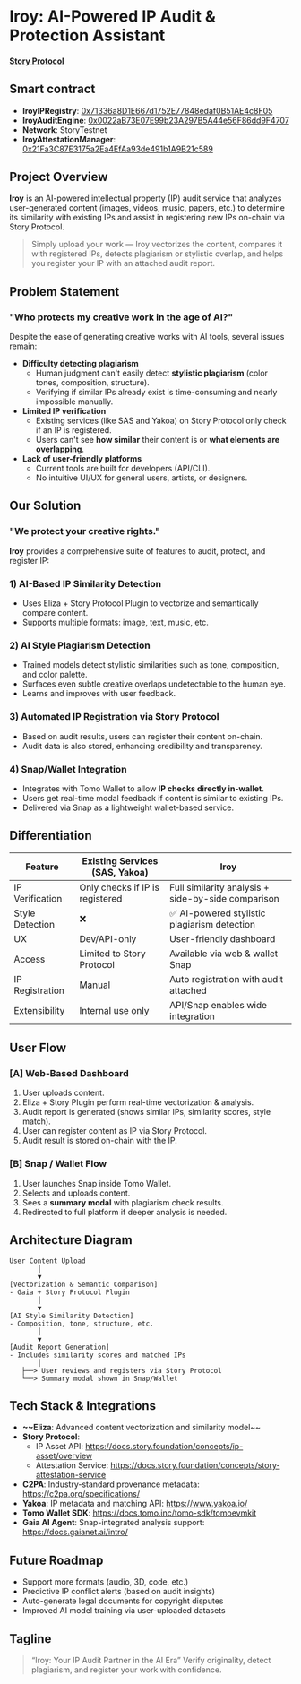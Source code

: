 # Iroy: AI-Powered IP Audit & Protection Assistant

#### [Story Protocol](https://github.com/ysongit/Iroy/blob/main/Tech%20docs.md) 

## Smart contract
- **IroyIPRegistry**: [0x71336a8D1E667d1752E77848edaf0B51AE4c8F05](https://aeneid.storyscan.io/address/0x71336a8D1E667d1752E77848edaf0B51AE4c8F05)
- **IroyAuditEngine**: [0x0022aB73E07E99b23A297B5A44e56F86dd9F4707](https://aeneid.storyscan.io/address/0x0022aB73E07E99b23A297B5A44e56F86dd9F4707)
- **Network**: StoryTestnet
- **IroyAttestationManager**: [0x21Fa3C87E3175a2Ea4EfAa93de491b1A9B21c589](https://aeneid.storyscan.io/address/0x21Fa3C87E3175a2Ea4EfAa93de491b1A9B21c589)

## Project Overview

**Iroy** is an AI-powered intellectual property (IP) audit service that analyzes user-generated content (images, videos, music, papers, etc.) to determine its similarity with existing IPs and assist in registering new IPs on-chain via Story Protocol.

> Simply upload your work — Iroy vectorizes the content, compares it with registered IPs, detects plagiarism or stylistic overlap, and helps you register your IP with an attached audit report.

## Problem Statement

### "Who protects my creative work in the age of AI?"

Despite the ease of generating creative works with AI tools, several issues remain:

- **Difficulty detecting plagiarism**
    - Human judgment can't easily detect **stylistic plagiarism** (color tones, composition, structure).
    - Verifying if similar IPs already exist is time-consuming and nearly impossible manually.
- **Limited IP verification**
    - Existing services (like SAS and Yakoa) on Story Protocol only check if an IP is registered.
    - Users can't see **how similar** their content is or **what elements are overlapping**.
- **Lack of user-friendly platforms**
    - Current tools are built for developers (API/CLI).
    - No intuitive UI/UX for general users, artists, or designers.

## Our Solution

### "We protect your creative rights."

**Iroy** provides a comprehensive suite of features to audit, protect, and register IP:

### 1) **AI-Based IP Similarity Detection**

- Uses Eliza + Story Protocol Plugin to vectorize and semantically compare content.
- Supports multiple formats: image, text, music, etc.

### 2) **AI Style Plagiarism Detection**

- Trained models detect stylistic similarities such as tone, composition, and color palette.
- Surfaces even subtle creative overlaps undetectable to the human eye.
- Learns and improves with user feedback.

### 3) **Automated IP Registration via Story Protocol**

- Based on audit results, users can register their content on-chain.
- Audit data is also stored, enhancing credibility and transparency.

### 4) **Snap/Wallet Integration**

- Integrates with Tomo Wallet to allow **IP checks directly in-wallet**.
- Users get real-time modal feedback if content is similar to existing IPs.
- Delivered via Snap as a lightweight wallet-based service.

## Differentiation

| Feature | Existing Services (SAS, Yakoa) | **Iroy** |
| --- | --- | --- |
| IP Verification | Only checks if IP is registered | Full similarity analysis + side-by-side comparison |
| Style Detection | ❌ | ✅ AI-powered stylistic plagiarism detection |
| UX | Dev/API-only | User-friendly dashboard |
| Access | Limited to Story Protocol | Available via web & wallet Snap |
| IP Registration | Manual | Auto registration with audit attached |
| Extensibility | Internal use only | API/Snap enables wide integration |

## User Flow

### [A] Web-Based Dashboard
1. User uploads content.
2. Eliza + Story Plugin perform real-time vectorization & analysis.
3. Audit report is generated (shows similar IPs, similarity scores, style match).
4. User can register content as IP via Story Protocol.
5. Audit result is stored on-chain with the IP.

### [B] Snap / Wallet Flow
1. User launches Snap inside Tomo Wallet.
2. Selects and uploads content.
3. Sees a **summary modal** with plagiarism check results.
4. Redirected to full platform if deeper analysis is needed.

## Architecture Diagram

```
User Content Upload
       │
       ▼
[Vectorization & Semantic Comparison]
- Gaia + Story Protocol Plugin
       │
       ▼
[AI Style Similarity Detection]
- Composition, tone, structure, etc.
       │
       ▼
[Audit Report Generation]
- Includes similarity scores and matched IPs
       │
   ├──> User reviews and registers via Story Protocol
   └──> Summary modal shown in Snap/Wallet

```

## Tech Stack & Integrations
- **~~Eliza**: Advanced content vectorization and similarity model~~
- **Story Protocol**:
    - IP Asset API: https://docs.story.foundation/concepts/ip-asset/overview
    - Attestation Service: https://docs.story.foundation/concepts/story-attestation-service
- **C2PA**: Industry-standard provenance metadata: https://c2pa.org/specifications/
- **Yakoa**: IP metadata and matching API: https://www.yakoa.io/
- **Tomo Wallet SDK**: https://docs.tomo.inc/tomo-sdk/tomoevmkit
- **Gaia AI Agent**: Snap-integrated analysis support: https://docs.gaianet.ai/intro/

## Future Roadmap
- Support more formats (audio, 3D, code, etc.)
- Predictive IP conflict alerts (based on audit insights)
- Auto-generate legal documents for copyright disputes
- Improved AI model training via user-uploaded datasets

## Tagline

> “Iroy: Your IP Audit Partner in the AI Era”
> Verify originality, detect plagiarism, and register your work with confidence.
